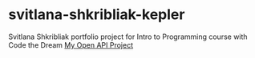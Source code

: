 # svitlana-shkribliak-kepler
Svitlana Shkribliak portfolio project for Intro to Programming course with Code the Dream
[My Open API Project](https://github.com/sshkribliak/svitlana-shkribliak-coffee-lovers)

